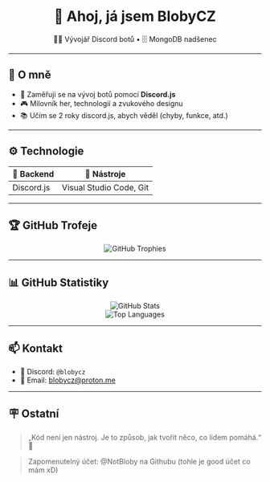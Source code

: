 <h1 align="center">👋 Ahoj, já jsem BlobyCZ</h1>
<p align="center">
  🧑‍💻 Vývojář Discord botů • 🗄️ MongoDB nadšenec
</p>

---

## 🧠 O mně

- 🔧 Zaměřuji se na vývoj botů pomocí **Discord.js**
- 🎮 Milovník her, technologií a zvukového designu
- 📚 Učím se 2 roky discord.js, abych věděl (chyby, funkce, atd.)

---

## ⚙️ Technologie

| 🔌 Backend | 🧰 Nástroje |
|-------------|-------------|
| Discord.js | Visual Studio Code, Git |

---

## 🏆 GitHub Trofeje

<p align="center">
  <img src="https://github-profile-trophy.vercel.app/?username=Bloby22&theme=onedark&no-bg=true&margin-w=10&margin-h=10" alt="GitHub Trophies" />
</p>

---

## 📊 GitHub Statistiky

<p align="center">
  <img src="https://github-readme-stats.vercel.app/api?username=Bloby22&show_icons=true&theme=radical" alt="GitHub Stats" />
  <br />
  <img src="https://github-readme-stats.vercel.app/api/top-langs/?username=Bloby22&theme=radical" alt="Top Languages" />
</p>

---

## 📫 Kontakt

- 💬 Discord: `@blobycz`
- 📧 Email: [blobycz@proton.me](mailto:blobycz@proton.me)

---

## 🪧 Ostatní

> „Kód není jen nástroj. Je to způsob, jak tvořit něco, co lidem pomáhá.“ 🚀

> Zapomenutelný účet: @NotBloby na Githubu (tohle je good účet co mám xD)
